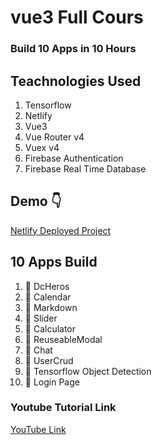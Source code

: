 # vue3 Full Cours

### Build 10 Apps in 10 Hours

## Teachnologies Used

1. Tensorflow
2. Netlify
3. Vue3
4. Vue Router v4
5. Vuex v4
6. Firebase Authentication
7. Firebase Real Time Database

## Demo 👇

[Netlify Deployed Project](https://vue3-full-course.netlify.app)

## 10 Apps Build

1. 🔷 DcHeros
2. 🔷 Calendar
3. 🔷 Markdown
4. 🔷 Slider
5. 🔷 Calculator
6. 🔷 ReuseableModal
7. 🔷 Chat
8. 🔷 UserCrud
9. 🔷 Tensorflow Object Detection
10. 🔷 Login Page

### Youtube Tutorial Link

[YouTube Link](https://youtube.com/bitfumes)
